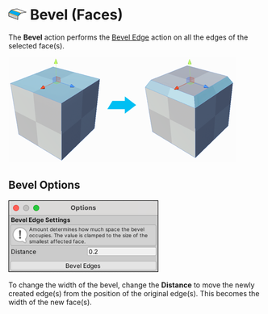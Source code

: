 # ![Bevel icon](images/icons/Edge_Bevel.png) Bevel (Faces)

The __Bevel__ action performs the [Bevel Edge](Edge_Bevel.md) action on all the edges of the selected face(s).

![Bevel top of cube](images/BevelFace_Example.png)



## Bevel Options

![Bevel Face options](images/Edge_Bevel_props.png)

To change the width of the bevel, change the __Distance__ to move the newly created edge(s) from the position of the original edge(s). This becomes the width of the new face(s).



